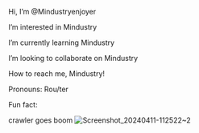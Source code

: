 Hi, I’m @Mindustryenjoyer






I’m interested in Mindustry






I’m currently learning Mindustry





I’m looking to collaborate on Mindustry




How to reach me, Mindustry!





Pronouns: Rou/ter





Fun fact: 
























crawler goes boom
![Screenshot_20240411-112522~2](https://github.com/Mindustryenjoyer/Mindustryenjoyer/assets/161858641/47c071e0-9e9a-4e56-965f-7fa887f51daa)

